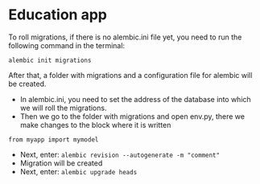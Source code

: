 # Education app

To roll migrations, if there is no alembic.ini file yet, you need to run the following command in the terminal:

```
alembic init migrations
```

After that, a folder with migrations and a configuration file for alembic will be created.

- In alembic.ini, you need to set the address of the database into which we will roll the migrations.
- Then we go to the folder with migrations and open env.py, there we make changes to the block where it is written 

```
from myapp import mymodel
```

- Next, enter: ```alembic revision --autogenerate -m "comment"```
- Migration will be created
- Next, enter: ```alembic upgrade heads```